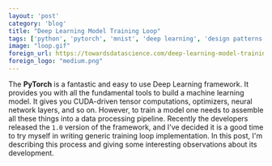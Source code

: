 ```yaml
---
layout: 'post'
category: 'blog'
title: "Deep Learning Model Training Loop"
tags: ['python', 'pytorch', 'mnist', 'deep learning', 'design patterns']
image: "loop.gif"
foreign_url: https://towardsdatascience.com/deep-learning-model-training-loop-e41055a24b73
foreign_logo: "medium.png"
---
```


The **PyTorch** is a fantastic and easy to use Deep Learning framework. It provides you
with all the fundamental tools to build a machine learning model. It gives you CUDA-driven
tensor computations, optimizers, neural network layers, and so on. However, to train a model
one needs to assemble all these things into a data processing pipeline. Recently the developers
released the `1.0` version of the framework, and I've decided it is a good time to try myself
in writing generic training loop implementation. In this post, I'm describing this process
and giving some interesting observations about its development.

<!--more-->
